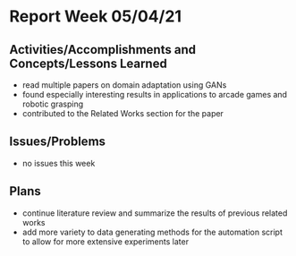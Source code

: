 # Report Week 05/04/21
## Activities/Accomplishments and Concepts/Lessons Learned
* read multiple papers on domain adaptation using GANs
* found especially interesting results in applications to arcade games and robotic grasping
* contributed to the Related Works section for the paper
 
## Issues/Problems
* no issues this week

## Plans
* continue literature review and summarize the results of previous related works
* add more variety to data generating methods for the automation script to allow for more extensive experiments later
